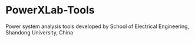 # PowerXLab-Tools
Power system analysis tools developed by School of Electrical Engineering, Shandong University, China
